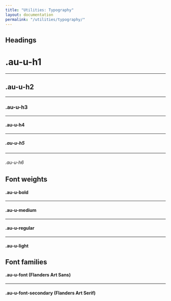 ```yaml
---
title: "Utilities: Typography"
layout: documentation
permalink: "/utilities/typography/"
---
```


<div class="au-c-content">

## Headings

<div class="au-o-box au-d-component">
  <h1 class="au-u-h1 au-u-bold">.au-u-h1</h1>
  <hr>
  <h2 class="au-u-h2 au-u-bold">.au-u-h2</h2>
  <hr>
  <h3 class="au-u-h3 au-u-bold">.au-u-h3</h3>
  <hr>
  <h4 class="au-u-h4 au-u-bold">.au-u-h4</h4>
  <hr>
  <h5 class="au-u-h5 au-u-bold">.au-u-h5</h5>
  <hr>
  <h6 class="au-u-h6 au-u-bold">.au-u-h6</h6>
</div>

## Font weights

<div class="au-o-box au-d-component">
  <h4 class="au-u-h4 au-u-bold">.au-u-bold</h4>
  <hr>
  <h4 class="au-u-h4 au-u-medium">.au-u-medium</h4>
  <hr>
  <h4 class="au-u-h4 au-u-regular">.au-u-regular</h4>
  <hr>
  <h4 class="au-u-h4 au-u-light">.au-u-light</h4>
</div>

## Font families

<div class="au-o-box au-d-component">
  <h4 class="au-u-h4">.au-u-font  <span class="au-u-h4 au-u-font">(Flanders Art Sans)</span></h4>
  <hr>
  <h4 class="au-u-h4 au-u-font-secondary">.au-u-font-secondary <span class="au-u-h4 au-u-font">(Flanders Art Serif)</span></h4>
</div>

</div>
